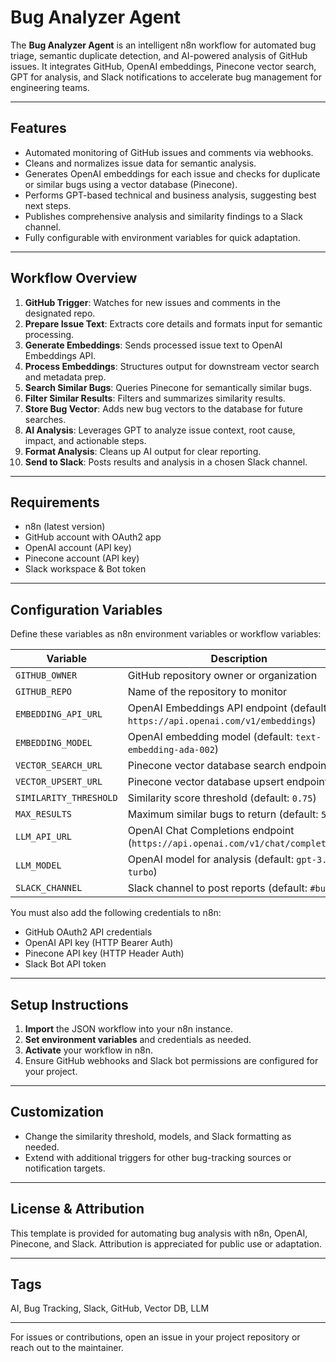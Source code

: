 # Bug Analyzer Agent

The **Bug Analyzer Agent** is an intelligent n8n workflow for automated bug triage, semantic duplicate detection, and AI-powered analysis of GitHub issues. It integrates GitHub, OpenAI embeddings, Pinecone vector search, GPT for analysis, and Slack notifications to accelerate bug management for engineering teams.

---

## Features

- Automated monitoring of GitHub issues and comments via webhooks.
- Cleans and normalizes issue data for semantic analysis.
- Generates OpenAI embeddings for each issue and checks for duplicate or similar bugs using a vector database (Pinecone).
- Performs GPT-based technical and business analysis, suggesting best next steps.
- Publishes comprehensive analysis and similarity findings to a Slack channel.
- Fully configurable with environment variables for quick adaptation.

---

## Workflow Overview

1. **GitHub Trigger**: Watches for new issues and comments in the designated repo.
2. **Prepare Issue Text**: Extracts core details and formats input for semantic processing.
3. **Generate Embeddings**: Sends processed issue text to OpenAI Embeddings API.
4. **Process Embeddings**: Structures output for downstream vector search and metadata prep.
5. **Search Similar Bugs**: Queries Pinecone for semantically similar bugs.
6. **Filter Similar Results**: Filters and summarizes similarity results.
7. **Store Bug Vector**: Adds new bug vectors to the database for future searches.
8. **AI Analysis**: Leverages GPT to analyze issue context, root cause, impact, and actionable steps.
9. **Format Analysis**: Cleans up AI output for clear reporting.
10. **Send to Slack**: Posts results and analysis in a chosen Slack channel.

---

## Requirements

- n8n (latest version)
- GitHub account with OAuth2 app
- OpenAI account (API key)
- Pinecone account (API key)
- Slack workspace & Bot token

---

## Configuration Variables

Define these variables as n8n environment variables or workflow variables:

| Variable            | Description                                                        |
|---------------------|--------------------------------------------------------------------|
| `GITHUB_OWNER`      | GitHub repository owner or organization                            |
| `GITHUB_REPO`       | Name of the repository to monitor                                  |
| `EMBEDDING_API_URL` | OpenAI Embeddings API endpoint (default: `https://api.openai.com/v1/embeddings`) |
| `EMBEDDING_MODEL`   | OpenAI embedding model (default: `text-embedding-ada-002`)         |
| `VECTOR_SEARCH_URL` | Pinecone vector database search endpoint                           |
| `VECTOR_UPSERT_URL` | Pinecone vector database upsert endpoint                           |
| `SIMILARITY_THRESHOLD` | Similarity score threshold (default: `0.75`)                    |
| `MAX_RESULTS`       | Maximum similar bugs to return (default: `5`)                      |
| `LLM_API_URL`       | OpenAI Chat Completions endpoint (`https://api.openai.com/v1/chat/completions`) |
| `LLM_MODEL`         | OpenAI model for analysis (default: `gpt-3.5-turbo`)               |
| `SLACK_CHANNEL`     | Slack channel to post reports (default: `#bugs`)                   |

You must also add the following credentials to n8n:

- GitHub OAuth2 API credentials
- OpenAI API key (HTTP Bearer Auth)
- Pinecone API key (HTTP Header Auth)
- Slack Bot API token

---

## Setup Instructions

1. **Import** the JSON workflow into your n8n instance.
2. **Set environment variables** and credentials as needed.
3. **Activate** your workflow in n8n.
4. Ensure GitHub webhooks and Slack bot permissions are configured for your project.

---

## Customization

- Change the similarity threshold, models, and Slack formatting as needed.
- Extend with additional triggers for other bug-tracking sources or notification targets.

---

## License & Attribution

This template is provided for automating bug analysis with n8n, OpenAI, Pinecone, and Slack. Attribution is appreciated for public use or adaptation.

---

## Tags

AI, Bug Tracking, Slack, GitHub, Vector DB, LLM

---

For issues or contributions, open an issue in your project repository or reach out to the maintainer.

